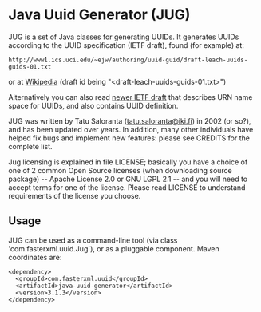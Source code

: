 #  Java Uuid Generator (JUG)

JUG is a set of Java classes for generating UUIDs. It generates UUIDs according to the UUID specification (IETF draft), found  (for example) at:

    http://www1.ics.uci.edu/~ejw/authoring/uuid-guid/draft-leach-uuids-guids-01.txt

or at [Wikipedia](http://en.wikipedia.org/wiki/UUID) (draft id being "&lt;draft-leach-uuids-guids-01.txt>")

Alternatively you can also read [newer IETF draft](http://www.ietf.org/internet-drafts/draft-mealling-uuid-urn-00.txt)
 that describes URN name space for UUIDs, and also contains UUID definition.

JUG was written by Tatu Saloranta (<tatu.saloranta@iki.fi>) in 2002 (or so?), and has been updated over years.
In addition, many other individuals have helped fix bugs and implement new features: please see CREDITS for the complete list.

Jug licensing is explained in file LICENSE; basically you have a choice of one of 2 common Open Source licenses (when downloading source package) -- Apache License 2.0 or GNU LGPL 2.1 -- and you will need to accept terms for one of the license.
Please read LICENSE to understand requirements of the license you choose.

## Usage

JUG can be used as a command-line tool (via class 'com.fasterxml.uuid.Jug`), or as a pluggable component.
Maven coordinates are:

    <dependency>
      <groupId>com.fasterxml.uuid</groupId>
      <artifactId>java-uuid-generator</artifactId>
      <version>3.1.3</version>
    </dependency>

